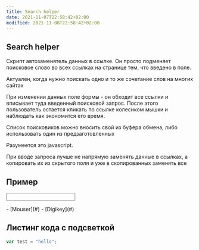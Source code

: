 ```yaml
---
title: Search helper
date: 2021-11-07T22:58:42+02:00
modified: 2021-11-08T22:58:42+02:00
---
```


## Search helper

Скрипт автозаменятель данных в ссылке. Он просто подменяет поисковое слово во всех ссылках на странице тем, что введено в поле.

Актуален, когда нужно поискать одно и то же сочетание слов на многих сайтах

При изменении данных поле формы - он обходит все ссылки и вписывает туда введенный поисковой запрос. После этого пользователь остается кликать по ссылке колесиком мышки и наблюдать как экономится его время.

Список поисковиков можно вносить свой из буфера обмена, либо использовать один из предзаготовленных

Разумеется это javascript. 

При вводе запроса лучше не напрямую заменять данные в ссылках, а копировать их из скрытого поля и уже в скопированных заменять все

## Пример

<form>
<input id="text" type="text" onchange="updateLinks();"></input>
</form>

<div id="results"></div>

<div id="links" class="hidden">
- [Mouser](#)
- [Digikey](#)
</div>

<script>
  function updateLinks(){
  // скопировать ссылки в блок results
  
  // заменить в них ключевую фразу на содержимое поля ввода
  
  }
</script>

## Листинг кода с подсветкой

``` js
var test = "hello";
```

